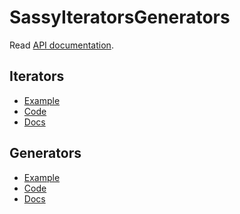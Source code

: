 SassyIteratorsGenerators
========================

Read [API documentation](https://kittygiraudel.com/SassyIteratorsGenerators).

## Iterators

* [Example](https://github.com/KittyGiraudel/SassyIterators/blob/master/sass/iterators/_example.scss)
* [Code](https://github.com/KittyGiraudel/SassyIterators/blob/master/sass/iterators/_iterators.scss)
* [Docs](https://github.com/KittyGiraudel/SassyIterators/blob/master/sass/iterators)

## Generators

* [Example](https://github.com/KittyGiraudel/SassyIterators/blob/master/sass/generators/_example.scss)
* [Code](https://github.com/KittyGiraudel/SassyIterators/blob/master/sass/generators/_generators.scss)
* [Docs](https://github.com/KittyGiraudel/SassyIterators/blob/master/sass/generators)
